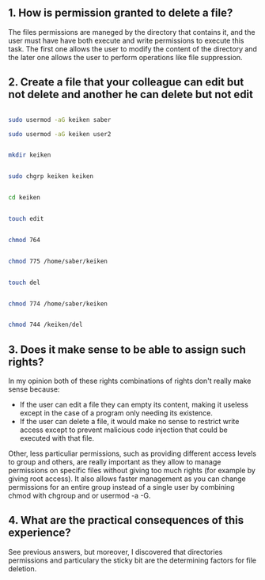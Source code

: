 ## 1. How is permission granted to delete a file?

The files permissions are maneged by the directory that contains it, and the user must have have both execute and write permissions to execute this task. The first one allows the user to modify the content of the directory and the later one allows the user to perform operations like file suppression.

## 2. Create a file that your colleague can edit but not delete and another he can delete but not edit
```bash

sudo usermod -aG keiken saber
```
```bash
sudo usermod -aG keiken user2
```

```bash

mkdir keiken
```

```bash

sudo chgrp keiken keiken
```

```bash

cd keiken
```

```bash

touch edit
```

```bash

chmod 764
```

```bash

chmod 775 /home/saber/keiken
```

```bash

touch del
```
```bash

chmod 774 /home/saber/keiken
```

```bash

chmod 744 /keiken/del
```




## 3. Does it make sense to be able to assign such rights?

In my opinion both of these rights combinations of rights don't really make sense because:

- If the user can edit a file they can empty its content, making it useless except in the case of a program only needing its existence.
- If the user can delete a file, it would make no sense to restrict write access except to prevent malicious code injection that could be executed with that file.

Other, less particuliar permissions, such as providing different access levels to group and others, are really important as they allow to manage permissions on specific files without giving too much rights (for example by giving root access). It also allows faster management as you can change permissions for an entire group instead of a single user by combining chmod with chgroup and or usermod -a -G.

## 4. What are the practical consequences of this experience?

See previous answers, but moreover, I discovered that directories permissions and particulary the sticky bit are the determining factors for file deletion.